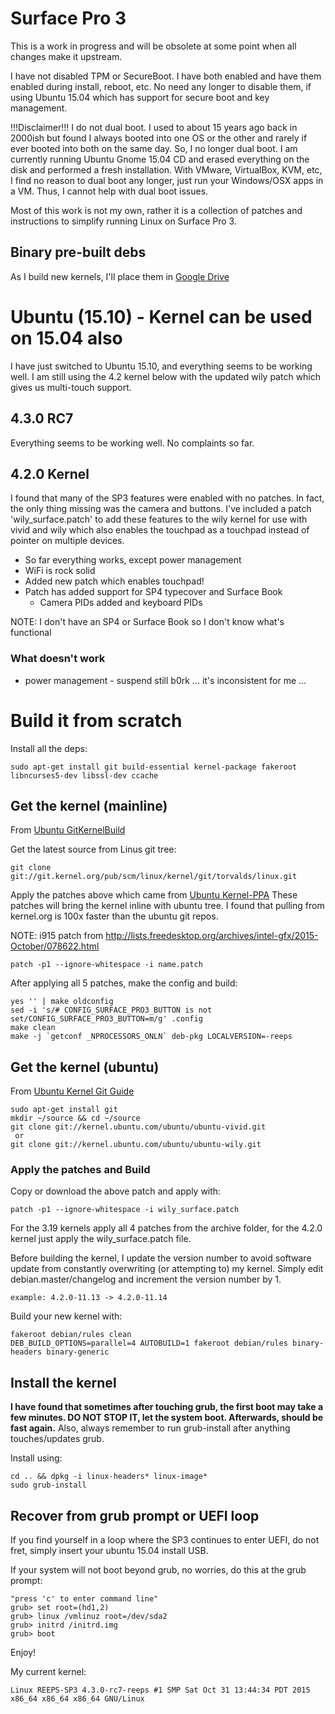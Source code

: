 # Surface Pro 3
This is a work in progress and will be obsolete at some point when all changes make it upstream.

I have not disabled TPM or SecureBoot.  I have both enabled and have them enabled during install, reboot, etc.  No need any longer to disable them, if using Ubuntu 15.04 which has support for secure boot and key management.

!!!Disclaimer!!!
I do not dual boot.  I used to about 15 years ago back in 2000ish but found I always booted into one OS or the other and rarely if ever booted into both on the same day.  So, I no longer dual boot.  I am currently running Ubuntu Gnome 15.04 CD and erased everything on the disk and performed a fresh installation.  With VMware, VirtualBox, KVM, etc, I find no reason to dual boot any longer, just run your Windows/OSX apps in a VM.  Thus, I cannot help with dual boot issues.

Most of this work is not my own, rather it is a collection of patches and instructions to simplify running Linux on Surface Pro 3.

## Binary pre-built debs
As I build new kernels, I'll place them in [Google Drive](https://drive.google.com/open?id=0BzNI3Zdy9Y6kfklBazc5Y3VQXzd6MU1oaUFMS0NxWEI4dmpFRmFITWZFZWpfM0U1dUJJaTQ)

# Ubuntu (15.10) - Kernel can be used on 15.04 also
I have just switched to Ubuntu 15.10, and everything seems to be working well.  I am still using the 4.2 kernel below with the updated wily patch which gives us multi-touch support.

## 4.3.0 RC7
Everything seems to be working well. No complaints so far. 

## 4.2.0 Kernel

I found that many of the SP3 features were enabled with no patches.  In fact, the only thing missing was the camera and buttons.  I've included a patch 'wily_surface.patch' to add these features to the wily kernel for use with vivid and wily which also enables the touchpad as a touchpad instead of pointer on multiple devices.

- So far everything works, except power management 
- WiFi is rock solid
- Added new patch which enables touchpad!
- Patch has added support for SP4 typecover and Surface Book
  - Camera PIDs added and keyboard PIDs

NOTE: I don't have an SP4 or Surface Book so I don't know what's functional

### What doesn't work
* power management - suspend still b0rk ... it's inconsistent for me ...

# Build it from scratch

Install all the deps:
```
sudo apt-get install git build-essential kernel-package fakeroot libncurses5-dev libssl-dev ccache
```

## Get the kernel (mainline)
From [Ubuntu GitKernelBuild](https://wiki.ubuntu.com/KernelTeam/GitKernelBuild)

Get the latest source from Linus git tree:
```
git clone git://git.kernel.org/pub/scm/linux/kernel/git/torvalds/linux.git
```

Apply the patches above which came from [Ubuntu Kernel-PPA](http://kernel.ubuntu.com/~kernel-ppa/mainline/v4.3-rc7-unstable/)
These patches will bring the kernel inline with ubuntu tree.  I found that pulling from kernel.org is 100x faster than the ubuntu git repos.

NOTE: i915 patch from http://lists.freedesktop.org/archives/intel-gfx/2015-October/078622.html

```
patch -p1 --ignore-whitespace -i name.patch
```

After applying all 5 patches, make the config and build:
```
yes '' | make oldconfig
sed -i 's/# CONFIG_SURFACE_PRO3_BUTTON is not set/CONFIG_SURFACE_PRO3_BUTTON=m/g' .config
make clean
make -j `getconf _NPROCESSORS_ONLN` deb-pkg LOCALVERSION=-reeps
```

## Get the kernel (ubuntu)
From [Ubuntu Kernel Git Guide](https://wiki.ubuntu.com/Kernel/Dev/KernelGitGuide?action=show&redirect=KernelTeam%2FKernelGitGuide)

```
sudo apt-get install git
mkdir ~/source && cd ~/source
git clone git://kernel.ubuntu.com/ubuntu/ubuntu-vivid.git
 or
git clone git://kernel.ubuntu.com/ubuntu/ubuntu-wily.git
```

### Apply the patches and Build
Copy or download the above patch and apply with:
```
patch -p1 --ignore-whitespace -i wily_surface.patch
```

For the 3.19 kernels apply all 4 patches from the archive folder, for the 4.2.0 kernel just apply the wily_surface.patch file.

Before building the kernel, I update the version number to avoid software update from constantly overwriting (or attempting to) my kernel.  Simply edit debian.master/changelog and increment the version number by 1.
```
example: 4.2.0-11.13 -> 4.2.0-11.14
```

Build your new kernel with:
```
fakeroot debian/rules clean
DEB_BUILD_OPTIONS=parallel=4 AUTOBUILD=1 fakeroot debian/rules binary-headers binary-generic
```

## Install the kernel
**I have found that sometimes after touching grub, the first boot may take a few minutes.  DO NOT STOP IT, let the system boot.  Afterwards, should be fast again.**
Also, always remember to run grub-install after anything touches/updates grub.

Install using:
```
cd .. && dpkg -i linux-headers* linux-image*
sudo grub-install
```

## Recover from grub prompt or UEFI loop
If you find yourself in a loop where the SP3 continues to enter UEFI, do not fret, simply insert your ubuntu 15.04 install USB.

If your system will not boot beyond grub, no worries, do this at the grub prompt:
```
"press 'c' to enter command line"
grub> set root=(hd1,2)
grub> linux /vmlinuz root=/dev/sda2
grub> initrd /initrd.img
grub> boot
```

Enjoy!

My current kernel:
```
Linux REEPS-SP3 4.3.0-rc7-reeps #1 SMP Sat Oct 31 13:44:34 PDT 2015 x86_64 x86_64 x86_64 GNU/Linux
```
